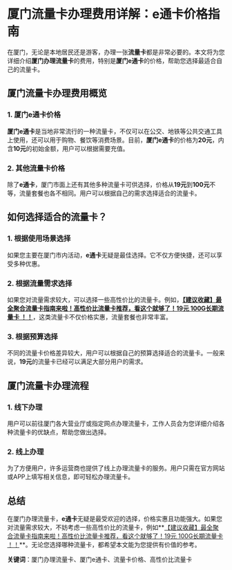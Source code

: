 # 厦门流量卡办理费用详解：e通卡价格指南

在厦门，无论是本地居民还是游客，办理一张**流量卡**都是非常必要的。本文将为您详细介绍**厦门办理流量卡**的费用，特别是**厦门e通卡**的价格，帮助您选择最适合自己的流量卡。

## 厦门流量卡办理费用概览

### 1. 厦门e通卡价格
**厦门e通卡**是当地非常流行的一种流量卡，不仅可以在公交、地铁等公共交通工具上使用，还可以用于购物、餐饮等消费场景。目前，**厦门e通卡**的价格为**20元**，内含**10元**的初始金额，用户可以根据需要充值。

### 2. 其他流量卡价格
除了**e通卡**，厦门市面上还有其他多种流量卡可供选择，价格从**19元**到**100元**不等，流量套餐也各不相同。用户可以根据自己的需求选择适合的流量卡。

## 如何选择适合的流量卡？

### 1. 根据使用场景选择
如果您主要在厦门市内活动，**e通卡**无疑是最佳选择。它不仅方便快捷，还可以享受多种优惠。

### 2. 根据流量需求选择
如果您对流量需求较大，可以选择一些高性价比的流量卡。例如，**[【建议收藏】最全聚合流量卡指南来啦！高性价比流量卡推荐，看这个就够了！19元 100G长期流量卡 ！！](https://bit.ly/Liuliangka)**，这类流量卡不仅价格实惠，流量套餐也非常丰富。

### 3. 根据预算选择
不同的流量卡价格差异较大，用户可以根据自己的预算选择适合的流量卡。一般来说，**19元**的流量卡已经可以满足大部分用户的需求。

## 厦门流量卡办理流程

### 1. 线下办理
用户可以前往厦门各大营业厅或指定网点办理流量卡，工作人员会为您详细介绍各种流量卡的优缺点，帮助您做出选择。

### 2. 线上办理
为了方便用户，许多运营商也提供了线上办理流量卡的服务。用户只需在官方网站或APP上填写相关信息，即可轻松办理流量卡。

## 总结

在厦门办理流量卡，**e通卡**无疑是最受欢迎的选择，价格实惠且功能强大。如果您对流量需求较大，不妨考虑一些高性价比的流量卡，例如**[【建议收藏】最全聚合流量卡指南来啦！高性价比流量卡推荐，看这个就够了！19元 100G长期流量卡 ！！](https://bit.ly/Liuliangka)**。无论您选择哪种流量卡，都希望本文能为您提供有价值的参考。

**关键词**：厦门办理流量卡、厦门e通卡、流量卡价格、高性价比流量卡